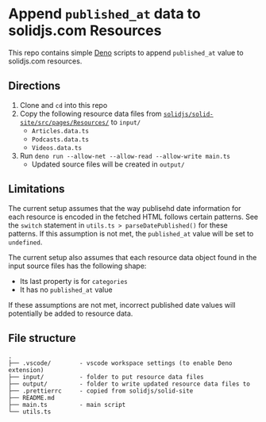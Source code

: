 # Append `published_at` data to solidjs.com Resources

This repo contains simple [Deno](https://deno.land/#installation) scripts to append `published_at` value to solidjs.com resources.

## Directions

1. Clone and `cd` into this repo
2. Copy the following resource data files from [`solidjs/solid-site/src/pages/Resources/`](https://github.com/solidjs/solid-site/tree/master/src/pages) to `input/`
   - `Articles.data.ts`
   - `Podcasts.data.ts`
   - `Videos.data.ts`
3. Run `deno run --allow-net --allow-read --allow-write main.ts`
   - Updated source files will be created in `output/`

## Limitations

The current setup assumes that the way publisehd date information for each resource is encoded in the fetched HTML follows certain patterns. See the `switch` statement in `utils.ts > parseDatePublished()` for these patterns. If this assumption is not met, the `published_at` value will be set to `undefined`.

The current setup also assumes that each resource data object found in the input source files has the following shape:

- Its last property is for `categories`
- It has no `published_at` value

If these assumptions are not met, incorrect published date values will potentially be added to resource data.

## File structure

```
.
├── .vscode/        - vscode workspace settings (to enable Deno extension)
├── input/          - folder to put resource data files
├── output/         - folder to write updated resource data files to
├── .prettierrc     - copied from solidjs/solid-site
├── README.md
├── main.ts         - main script
└── utils.ts
```
